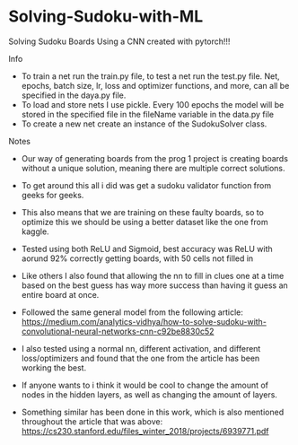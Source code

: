 # Solving-Sudoku-with-ML
Solving Sudoku Boards Using a CNN created with pytorch!!! 

Info
- To train a net run the train.py file, to test a net run the test.py file. Net, epochs, batch size, lr, loss and optimizer functions, and more, can all be specified in the daya.py file.
- To load and store nets I use pickle. Every 100 epochs the model will be stored in the specified file in the fileName variable in the data.py file
- To create a new net create an instance of the SudokuSolver class.

Notes
- Our way of generating boards from the prog 1 project is creating boards without a unique solution, meaning there are multiple correct solutions.
- To get around this all i did was get a sudoku validator function from geeks for geeks.
- This also means that we are training on these faulty boards, so to optimize this we should be using a better dataset like the one from kaggle.

- Tested using both ReLU and Sigmoid, best accuracy was ReLU with aorund 92% correctly getting boards, with 50 cells not filled in
- Like others I also found that allowing the nn to fill in clues one at a time based on the best guess has way more success than having it guess an entire board at once.

- Followed the same general model from the following article: https://medium.com/analytics-vidhya/how-to-solve-sudoku-with-convolutional-neural-networks-cnn-c92be8830c52
- I also tested using a normal nn, different activation, and different loss/optimizers and found that the one from the article has been working the best.
- If anyone wants to i think it would be cool to change the amount of nodes in the hidden layers, as well as changing the amount of layers.
- Something similar has been done in this work, which is also mentioned throughout the article that was above: https://cs230.stanford.edu/files_winter_2018/projects/6939771.pdf
